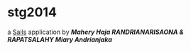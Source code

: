 # stg2014

a [Sails](http://sailsjs.org) application by ***Mahery Haja RANDRIANARISAONA & RAPATSALAHY  Miary Andrianjaka***
